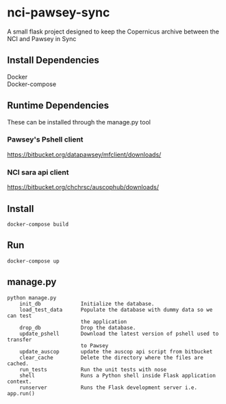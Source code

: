 # nci-pawsey-sync
A small flask project designed to keep the Copernicus archive between the NCI and Pawsey in Sync


## Install Dependencies

Docker    
Docker-compose    

## Runtime Dependencies
These can be installed through the manage.py tool

### Pawsey's Pshell client
https://bitbucket.org/datapawsey/mfclient/downloads/

### NCI sara api client
https://bitbucket.org/chchrsc/auscophub/downloads/


## Install 

`docker-compose build`

## Run 

`docker-compose up`

## manage.py 

```
python manage.py 
    init_db             Initialize the database.    
    load_test_data      Populate the database with dummy data so we can test    
                        the application    
    drop_db             Drop the database.    
    update_pshell       Download the latest version of pshell used to transfer    
                        to Pawsey    
    update_auscop       update the auscop api script from bitbucket    
    clear_cache         Delete the directory where the files are cached.
    run_tests           Run the unit tests with nose    
    shell               Runs a Python shell inside Flask application context.    
    runserver           Runs the Flask development server i.e. app.run()    
```
    
    

